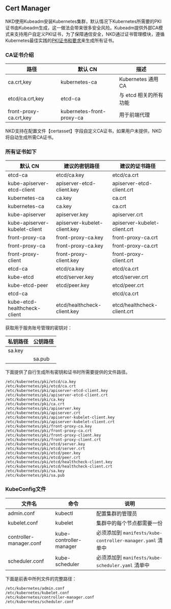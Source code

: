 

## Cert Manager

NKD使用Kubeadm安装Kubernetes集群，默认情况下Kubernetes所需要的PKI证书由Kubeadm生成，这一做法会带来很多安全风险。Kubeadm提供外部CA模式来支持用户自定义PKI证书，为了保障通信安全，NKD通过证书管理模块，遵循Kubernetes最佳实践的[PKI证书和要求](https://kubernetes.io/zh-cn/docs/setup/best-practices/certificates/)来生成所有证书。



### CA证书介绍

| 路径                   | 默认 CN                   | 描述                   |
| ---------------------- | ------------------------- | ---------------------- |
| ca.crt,key             | kubernetes-ca             | Kubernetes 通用 CA     |
| etcd/ca.crt,key        | etcd-ca                   | 与 etcd 相关的所有功能 |
| front-proxy-ca.crt,key | kubernetes-front-proxy-ca | 用于前端代理           |

NKD支持在配置文件【certasset】字段自定义CA证书，如果用户未提供，NKD将自动生成所需CA证书。

### 所有证书如下

| 默认 CN                       | 建议的密钥路径               | 建议的证书路径               |
| ----------------------------- | ---------------------------- | ---------------------------- |
| etcd-ca                       | etcd/ca.key                  | etcd/ca.crt                  |
| kube-apiserver-etcd-client    | apiserver-etcd-client.key    | apiserver-etcd-client.crt    |
| kubernetes-ca                 | ca.key                       | ca.crt                       |
| kubernetes-ca                 | ca.key                       | ca.crt                       |
| kube-apiserver                | apiserver.key                | apiserver.crt                |
| kube-apiserver-kubelet-client | apiserver-kubelet-client.key | apiserver-kubelet-client.crt |
| front-proxy-ca                | front-proxy-ca.key           | front-proxy-ca.crt           |
| front-proxy-ca                | front-proxy-ca.key           | front-proxy-ca.crt           |
| front-proxy-client            | front-proxy-client.key       | front-proxy-client.crt       |
| etcd-ca                       | etcd/ca.key                  | etcd/ca.crt                  |
| kube-etcd                     | etcd/server.key              | etcd/server.crt              |
| kube-etcd-peer                | etcd/peer.key                | etcd/peer.crt                |
| etcd-ca                       |                              | etcd/ca.crt                  |
| kube-etcd-healthcheck-client  | etcd/healthcheck-client.key  | etcd/healthcheck-client.crt  |

获取用于服务账号管理的密钥对：

| 私钥路径 | 公钥路径 |
| -------- | -------- |
| sa.key   |          |
|          | sa.pub   |

下面提供了自行生成所有密钥和证书时所需要提供的文件路径。

```console
/etc/kubernetes/pki/etcd/ca.key
/etc/kubernetes/pki/etcd/ca.crt
/etc/kubernetes/pki/apiserver-etcd-client.key
/etc/kubernetes/pki/apiserver-etcd-client.crt
/etc/kubernetes/pki/ca.key
/etc/kubernetes/pki/ca.crt
/etc/kubernetes/pki/apiserver.key
/etc/kubernetes/pki/apiserver.crt
/etc/kubernetes/pki/apiserver-kubelet-client.key
/etc/kubernetes/pki/apiserver-kubelet-client.crt
/etc/kubernetes/pki/front-proxy-ca.key
/etc/kubernetes/pki/front-proxy-ca.crt
/etc/kubernetes/pki/front-proxy-client.key
/etc/kubernetes/pki/front-proxy-client.crt
/etc/kubernetes/pki/etcd/server.key
/etc/kubernetes/pki/etcd/server.crt
/etc/kubernetes/pki/etcd/peer.key
/etc/kubernetes/pki/etcd/peer.crt
/etc/kubernetes/pki/etcd/healthcheck-client.key
/etc/kubernetes/pki/etcd/healthcheck-client.crt
/etc/kubernetes/pki/sa.key
/etc/kubernetes/pki/sa.pub
```

### KubeConfig文件

| 文件名                  | 命令                    | 说明                                                       |
| ----------------------- | ----------------------- | ---------------------------------------------------------- |
| admin.conf              | kubectl                 | 配置集群的管理员                                           |
| kubelet.conf            | kubelet                 | 集群中的每个节点都需要一份                                 |
| controller-manager.conf | kube-controller-manager | 必须添加到 `manifests/kube-controller-manager.yaml` 清单中 |
| scheduler.conf          | kube-scheduler          | 必须添加到 `manifests/kube-scheduler.yaml` 清单中          |

下面是前表中所列文件的完整路径：

```console
/etc/kubernetes/admin.conf
/etc/kubernetes/kubelet.conf
/etc/kubernetes/controller-manager.conf
/etc/kubernetes/scheduler.conf
```


